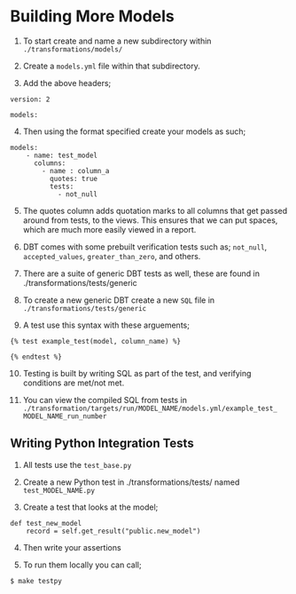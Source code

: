 # Building More Models

1. To start create and name a new subdirectory within `./transformations/models/`

2. Create a `models.yml` file within that subdirectory.

3. Add the above headers;
```
version: 2

models:
```

4. Then using the format specified create your models as such;

```
models:
    - name: test_model
      columns: 
        - name : column_a
          quotes: true
          tests:
            - not_null
```

5. The quotes column adds quotation marks to all columns that get passed around from tests, to the views. This ensures that we can put spaces, which are much more easily viewed in a report.

6. DBT comes with some prebuilt verification tests such as; `not_null`, `accepted_values`, `greater_than_zero`, and others.

7. There are a suite of generic DBT tests as well, these are found in ./transformations/tests/generic

8. To create a new generic DBT create a new `SQL` file in `./transformations/tests/generic`

9. A test use this syntax with these arguements;
```
{% test example_test(model, column_name) %}

{% endtest %}
```

10. Testing is built by writing SQL as part of the test, and verifying conditions are met/not met. 

11. You can view the compiled SQL from tests in  `./transformation/targets/run/MODEL_NAME/models.yml/example_test_ MODEL_NAME_run_number`

## Writing Python Integration Tests

1. All tests use the `test_base.py`

2. Create a new Python test in ./transformations/tests/ named `test_MODEL_NAME.py`

3. Create a test that looks at the model;
```
def test_new_model
    record = self.get_result("public.new_model")
```

4. Then write your assertions

5. To run them locally you can call;
```
$ make testpy
```